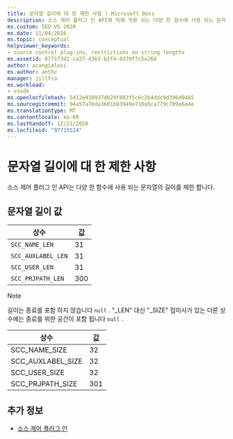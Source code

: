 ```yaml
---
title: 문자열 길이에 대 한 제한 사항 | Microsoft Docs
description: 소스 제어 플러그 인 API에 의해 적용 되는 다양 한 함수에 사용 되는 문자열의 길이에 대 한 제한에 대해 알아봅니다.
ms.custom: SEO-VS-2020
ms.date: 11/04/2016
ms.topic: conceptual
helpviewer_keywords:
- source control plug-ins, restrictions on string lengths
ms.assetid: 877173d2-ca27-43b3-b1f4-8379f7c5e268
author: acangialosi
ms.author: anthc
manager: jillfra
ms.workload:
- vssdk
ms.openlocfilehash: 5412e930937d029f803f5c6c2b4ddc9d396d9485
ms.sourcegitcommit: 94a57a7bda3601b83949e710a5ca779c709a6a4e
ms.translationtype: MT
ms.contentlocale: ko-KR
ms.lasthandoff: 12/21/2020
ms.locfileid: "97715524"
---
```

# <a name="restrictions-on-string-lengths"></a>문자열 길이에 대 한 제한 사항
소스 제어 플러그 인 API는 다양 한 함수에 사용 되는 문자열의 길이를 제한 합니다.

## <a name="string-length-values"></a>문자열 길이 값

|상수|값|
|--------------|-----------|
|`SCC_NAME_LEN`|31|
|`SCC_AUXLABEL_LEN`|31|
|`SCC_USER_LEN`|31|
|`SCC_PRJPATH_LEN`|300|

> [!NOTE]
> 길이는 종료를 포함 하지 않습니다 `null` . "_LEN" 대신 "_SIZE" 접미사가 있는 다른 상수에는 종료를 위한 공간이 포함 됩니다 `null` .

|상수|값|
|--------------|-----------|
|SCC_NAME_SIZE|32|
|SCC_AUXLABEL_SIZE|32|
|SCC_USER_SIZE|32|
|SCC_PRJPATH_SIZE|301|

## <a name="see-also"></a>추가 정보
- [소스 제어 플러그 인](../extensibility/source-control-plug-ins.md)
